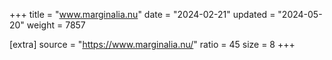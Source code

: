 +++
title = "www.marginalia.nu"
date = "2024-02-21"
updated = "2024-05-20"
weight = 7857

[extra]
source = "https://www.marginalia.nu/"
ratio = 45
size = 8
+++
